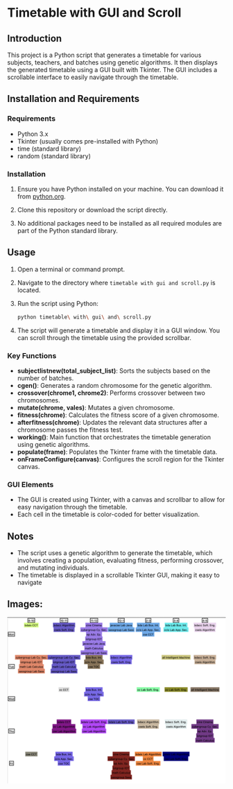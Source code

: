 # Timetable with GUI and Scroll

## Introduction

This project is a Python script that generates a timetable for various subjects, teachers, and batches using genetic algorithms. It then displays the generated timetable using a GUI built with Tkinter. The GUI includes a scrollable interface to easily navigate through the timetable.

## Installation and Requirements

### Requirements

- Python 3.x
- Tkinter (usually comes pre-installed with Python)
- time (standard library)
- random (standard library)

### Installation

1. Ensure you have Python installed on your machine. You can download it from [python.org](https://www.python.org/).

2. Clone this repository or download the script directly.

3. No additional packages need to be installed as all required modules are part of the Python standard library.

## Usage

1. Open a terminal or command prompt.

2. Navigate to the directory where `timetable with gui and scroll.py` is located.

3. Run the script using Python:

    ```bash
    python timetable\ with\ gui\ and\ scroll.py
    ```

4. The script will generate a timetable and display it in a GUI window. You can scroll through the timetable using the provided scrollbar.

### Key Functions

- **subjectlistnew(total_subject_list)**: Sorts the subjects based on the number of batches.
- **cgen()**: Generates a random chromosome for the genetic algorithm.
- **crossover(chrome1, chrome2)**: Performs crossover between two chromosomes.
- **mutate(chrome, vales)**: Mutates a given chromosome.
- **fitness(chrome)**: Calculates the fitness score of a given chromosome.
- **afterfitness(chrome)**: Updates the relevant data structures after a chromosome passes the fitness test.
- **working()**: Main function that orchestrates the timetable generation using genetic algorithms.
- **populate(frame)**: Populates the Tkinter frame with the timetable data.
- **onFrameConfigure(canvas)**: Configures the scroll region for the Tkinter canvas.

### GUI Elements

- The GUI is created using Tkinter, with a canvas and scrollbar to allow for easy navigation through the timetable.
- Each cell in the timetable is color-coded for better visualization.

## Notes

- The script uses a genetic algorithm to generate the timetable, which involves creating a population, evaluating fitness, performing crossover, and mutating individuals.
- The timetable is displayed in a scrollable Tkinter GUI, making it easy to navigate

## Images:

<img src="Screenshot 2024-05-19 at 7.41.32 PM.png"/>

